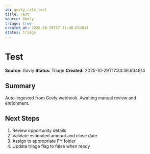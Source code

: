 ```yaml
---
id: govly_rate_test
title: Test
source: Govly
triage: true
created_at: 2025-10-29T17:33:38.634814
status: triage
---
```


# Test

**Source:** Govly
**Status:** Triage
**Created:** 2025-10-29T17:33:38.634814

## Summary

Auto-ingested from Govly webhook. Awaiting manual review and enrichment.

## Next Steps

1. Review opportunity details
2. Validate estimated amount and close date
3. Assign to appropriate FY folder
4. Update triage flag to false when ready
